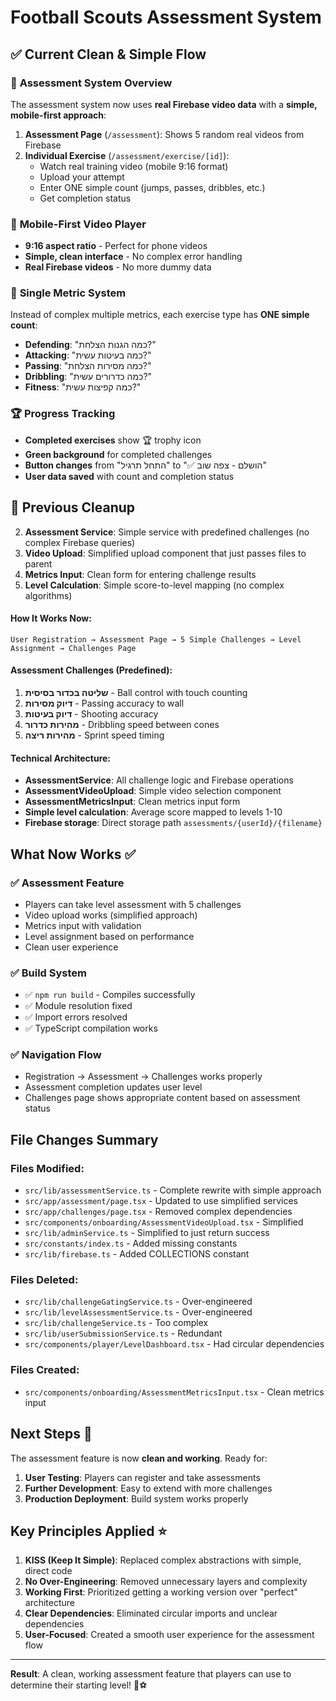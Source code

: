 # Football Scouts Assessment System 

## ✅ Current Clean & Simple Flow

### 🎯 **Assessment System Overview**
The assessment system now uses **real Firebase video data** with a **simple, mobile-first approach**:

1. **Assessment Page** (`/assessment`): Shows 5 random real videos from Firebase
2. **Individual Exercise** (`/assessment/exercise/[id]`): 
   - Watch real training video (mobile 9:16 format)
   - Upload your attempt
   - Enter ONE simple count (jumps, passes, dribbles, etc.)
   - Get completion status

### 📱 **Mobile-First Video Player**
- **9:16 aspect ratio** - Perfect for phone videos
- **Simple, clean interface** - No complex error handling
- **Real Firebase videos** - No more dummy data

### 🎯 **Single Metric System**
Instead of complex multiple metrics, each exercise type has **ONE simple count**:

- **Defending**: "כמה הגנות הצלחת?" 
- **Attacking**: "כמה בעיטות עשית?"
- **Passing**: "כמה מסירות הצלחת?"
- **Dribbling**: "כמה כדרורים עשית?"
- **Fitness**: "כמה קפיצות עשית?"

### 🏆 **Progress Tracking**
- **Completed exercises** show 🏆 trophy icon
- **Green background** for completed challenges
- **Button changes** from "התחל תרגיל" to "✅ הושלם - צפה שוב"
- **User data saved** with count and completion status

## 🧹 **Previous Cleanup**
2. **Assessment Service**: Simple service with predefined challenges (no complex Firebase queries)
3. **Video Upload**: Simplified upload component that just passes files to parent
4. **Metrics Input**: Clean form for entering challenge results
5. **Level Calculation**: Simple score-to-level mapping (no complex algorithms)

#### **How It Works Now:**
```
User Registration → Assessment Page → 5 Simple Challenges → Level Assignment → Challenges Page
```

#### **Assessment Challenges (Predefined):**
1. **שליטה בכדור בסיסית** - Ball control with touch counting
2. **דיוק מסירות** - Passing accuracy to wall  
3. **דיוק בעיטות** - Shooting accuracy
4. **מהירות כדרור** - Dribbling speed between cones
5. **מהירות ריצה** - Sprint speed timing

#### **Technical Architecture:**
- **AssessmentService**: All challenge logic and Firebase operations
- **AssessmentVideoUpload**: Simple video selection component
- **AssessmentMetricsInput**: Clean metrics input form
- **Simple level calculation**: Average score mapped to levels 1-10
- **Firebase storage**: Direct storage path `assessments/{userId}/{filename}`

## What Now Works ✅

### ✅ **Assessment Feature**
- Players can take level assessment with 5 challenges
- Video upload works (simplified approach)
- Metrics input with validation
- Level assignment based on performance
- Clean user experience

### ✅ **Build System**
- ✅ `npm run build` - Compiles successfully
- ✅ Module resolution fixed
- ✅ Import errors resolved
- ✅ TypeScript compilation works

### ✅ **Navigation Flow**
- Registration → Assessment → Challenges works properly
- Assessment completion updates user level
- Challenges page shows appropriate content based on assessment status

## File Changes Summary

### **Files Modified:**
- `src/lib/assessmentService.ts` - Complete rewrite with simple approach
- `src/app/assessment/page.tsx` - Updated to use simplified services
- `src/app/challenges/page.tsx` - Removed complex dependencies
- `src/components/onboarding/AssessmentVideoUpload.tsx` - Simplified
- `src/lib/adminService.ts` - Simplified to just return success
- `src/constants/index.ts` - Added missing constants
- `src/lib/firebase.ts` - Added COLLECTIONS constant

### **Files Deleted:**
- `src/lib/challengeGatingService.ts` - Over-engineered
- `src/lib/levelAssessmentService.ts` - Over-engineered  
- `src/lib/challengeService.ts` - Too complex
- `src/lib/userSubmissionService.ts` - Redundant
- `src/components/player/LevelDashboard.tsx` - Had circular dependencies

### **Files Created:**
- `src/components/onboarding/AssessmentMetricsInput.tsx` - Clean metrics input

## Next Steps 🚀

The assessment feature is now **clean and working**. Ready for:

1. **User Testing**: Players can register and take assessments
2. **Further Development**: Easy to extend with more challenges
3. **Production Deployment**: Build system works properly

## Key Principles Applied ⭐

1. **KISS (Keep It Simple)**: Replaced complex abstractions with simple, direct code
2. **No Over-Engineering**: Removed unnecessary layers and complexity
3. **Working First**: Prioritized getting a working version over "perfect" architecture
4. **Clear Dependencies**: Eliminated circular imports and unclear dependencies
5. **User-Focused**: Created a smooth user experience for the assessment flow

---

**Result**: A clean, working assessment feature that players can use to determine their starting level! 🎯⚽
